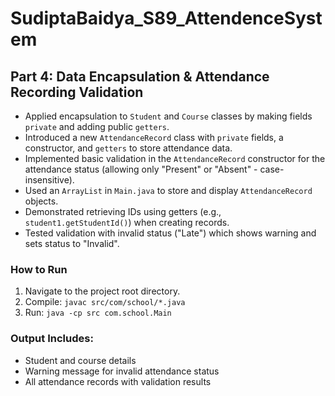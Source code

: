 # SudiptaBaidya_S89_AttendenceSystem
## Part 4: Data Encapsulation & Attendance Recording Validation
- Applied encapsulation to `Student` and `Course` classes by making fields `private` and adding public `getters`.
- Introduced a new `AttendanceRecord` class with `private` fields, a constructor, and `getters` to store attendance data.
- Implemented basic validation in the `AttendanceRecord` constructor for the attendance status (allowing only "Present" or "Absent" - case-insensitive).
- Used an `ArrayList` in `Main.java` to store and display `AttendanceRecord` objects.
- Demonstrated retrieving IDs using getters (e.g., `student1.getStudentId()`) when creating records.
- Tested validation with invalid status ("Late") which shows warning and sets status to "Invalid".

### How to Run
1. Navigate to the project root directory.
2. Compile: `javac src/com/school/*.java`
3. Run: `java -cp src com.school.Main`

### Output Includes:
- Student and course details
- Warning message for invalid attendance status
- All attendance records with validation results
